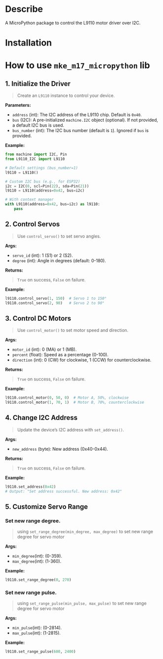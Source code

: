 # Describe
A MicroPython package to control the L9110 motor driver over I2C.

# Installation


# How to use `mke_m17_micropython` lib

## 1. Initialize the Driver
> Create an `L9110` instance to control your device.

**Parameters:**

* `address` (int): The I2C address of the L9110 chip. Default is `0x40`.
* `bus` (I2C): A pre-initialized `machine.I2C` object (optional). If not provided, a default I2C bus is used.
* `bus_number` (int): The I2C bus number (default is `1`). Ignored if `bus` is provided.

**Example:**

```python
from machine import I2C, Pin
from L9110_I2C import L9110

# Default settings (bus_number=1)
l9110 = L9110()

# Custom I2C bus (e.g., for ESP32)
i2c = I2C(0, scl=Pin(22), sda=Pin(21))
l9110 = L9110(address=0x42, bus=i2c)

# With context manager
with L9110(address=0x42, bus=i2c) as l9110:
    pass
```
## 2. Control Servos
> Use `control_servo()` to set servo angles.

**Args:**

* `servo_id` (int): 1 (S1) or 2 (S2).
* `degree` (int): Angle in degrees (default: 0-180).

**Returns:**
> `True` on success, `False` on failure.

**Example:**
```python
l9110.control_servo(1, 150)  # Servo 1 to 150°
l9110.control_servo(2, 90)   # Servo 2 to 90°
```

## 3. Control DC Motors
> Use `control_motor()` to set motor speed and direction.

**Args:**

* `motor_id` (int): 0 (MA) or 1 (MB).
* `percent` (float): Speed as a percentage (0-100).
* `direction` (int): 0 (CW) for clockwise, 1 (CCW) for counterclockwise.

**Returns:**
> `True` on success, `False` on failure.

**Example:** 
```python
l9110.control_motor(0, 50, 0)  # Motor A, 50%, clockwise
l9110.control_motor(1, 70, 1)  # Motor B, 70%, counterclockwise
```

## 4. Change I2C Address
> Update the device’s I2C address with `set_address()`.

**Args:**
* `new_address` (byte): New address (0x40-0x44).

**Returns:**
> `True` on success, `False` on failure.

**Example:**
```python
l9110.set_address(0x42)
# Output: "Set address successful. New address: 0x42"
```

## 5. Customize Servo Range
### Set new range degree.
> using `set_range_degree(min_degree, max_degree)` to set new range degree for servo motor

**Args:**
* `min_degree`(int): (0-359).
* `max_degree`(int): (1-360).

**Example:**
```python
l9110.set_range_degree(0, 270)
```
### Set new range pulse.
> using `set_range_pulse(min_pulse, max_pulse)` to set new range degree for servo motor

**Args:**
* `min_pulse`(int): (0-2814).
* `max_pulse`(int): (1-2815).

**Example:**
```python
l9110.set_range_pulse(600, 2400)
```